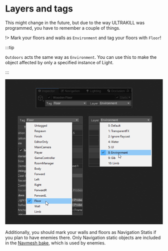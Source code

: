# Layers and tags

This might change in the future, but due to the way ULTRAKILL was programmed, you have to remember a couple of things.

!> Mark your floors and walls as `Environment` and tag your floors with `Floor`!

:::tip

`Outdoors` acts the same way as `Environment`. You can use this to make the object affected by only a specified instance of Light.

:::

![setting the layer and the tag](../_images/setting-layer-and-tag.png)

Additionally, you should mark your walls and floors as Navigation Statis if you plan to have enemies there. Only Navigation static objects are included in the [Navmesh bake](navmesh), which is used by enemies.
